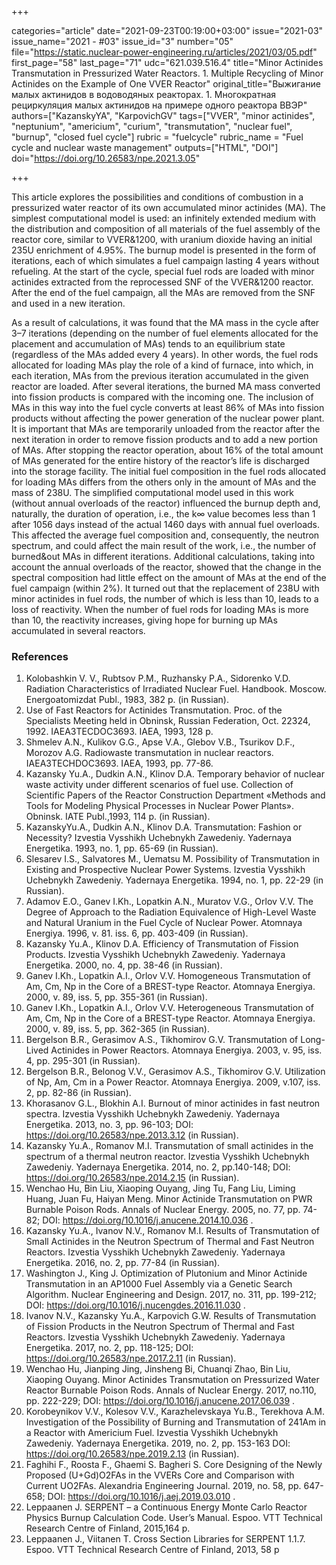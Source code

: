 +++

categories="article"
date="2021-09-23T00:19:00+03:00"
issue="2021-03"
issue_name="2021 - #03"
issue_id="3"
number="05"
file="https://static.nuclear-power-engineering.ru/articles/2021/03/05.pdf"
first_page="58"
last_page="71"
udc="621.039.516.4"
title="Minor Actinides Transmutation in Pressurized Water Reactors. 1. Multiple Recycling of Minor Actinides on the Example of One VVER Reactor"
original_title="Выжигание малых актинидов в водоводяных реакторах. 1. Многократная рециркуляция малых актинидов на примере одного реактора ВВЭР"
authors=["KazanskyYA", "KarpovichGV"
tags=["VVER", "minor actinides", "neptunium", "americium", "curium", "transmutation", "nuclear fuel", "burnup", "closed fuel cycle"]
rubric = "fuelcycle"
rubric_name = "Fuel cycle and nuclear waste management"
outputs=["HTML", "DOI"]
doi="https://doi.org/10.26583/npe.2021.3.05"

+++

This article explores the possibilities and conditions of combustion in a pressurized water reactor of its own accumulated minor actinides (MA). The simplest computational model is used: an infinitely extended medium with the distribution and composition of all materials of the fuel assembly of the reactor core, similar to VVER&1200, with uranium dioxide having an initial 235U enrichment of 4.95%. The burnup model is presented in the form of iterations, each of which simulates a fuel campaign lasting 4 years without refueling. At the start of the cycle, special fuel rods are loaded with minor actinides extracted from the reprocessed SNF of the VVER&1200 reactor. After the end of the fuel campaign, all the MAs are removed from the SNF and used in a new iteration.

As a result of calculations, it was found that the MA mass in the cycle after 3–7 iterations (depending on the number of fuel elements allocated for the placement and accumulation of MAs) tends to an equilibrium state (regardless of the MAs added every 4 years). In other words, the fuel rods allocated for loading MAs play the role of a kind of furnace, into which, in each iteration, MAs from the previous iteration accumulated in the given reactor are loaded. After several iterations, the burned MA mass converted into fission products is compared with the incoming one. The inclusion of MAs in this way into the fuel cycle converts at least 86% of MAs into fission products without affecting the power generation of the nuclear power plant. It is important that MAs are temporarily unloaded from the reactor after the next iteration in order to remove fission products and to add a new portion of MAs. After stopping the reactor operation, about 16% of the total amount of MAs generated for the entire history of the reactor’s life is discharged into the storage facility. The initial fuel composition in the fuel rods allocated for loading MAs differs from the others only in the amount of MAs and the mass of 238U. The simplified computational model used in this work (without annual overloads of the reactor) influenced the burnup depth and, naturally, the duration of operation, i.e., the k∞ value becomes less than 1 after 1056 days instead of the actual 1460 days with annual fuel overloads. This affected the average fuel composition and, consequently, the neutron spectrum, and could affect the main result of the work, i.e., the number of burned&out MAs in different iterations. Additional calculations, taking into account the annual overloads of the reactor, showed that the change in the spectral composition had little effect on the amount of MAs at the end of the fuel campaign (within 2%). It turned out that the replacement of 238U with minor actinides in fuel rods, the number of which is less than 10, leads to a loss of reactivity. When the number of fuel rods for loading MAs is more than 10, the reactivity increases, giving hope for burning up MAs accumulated in several reactors.

### References

1. Kolobashkin V. V., Rubtsov P.M., Ruzhansky P.A., Sidorenko V.D. Radiation Characteristics of Irradiated Nuclear Fuel. Handbook. Moscow. Energoatomizdat Publ., 1983, 382 p. (in Russian).
2. Use of Fast Reactors for Actinides Transmutation. Proc. of the Specialists Meeting held in Obninsk, Russian Federation, Oct. 22324, 1992. IAEA3TECDOC3693. IAEA, 1993, 128 p.
3. Shmelev A.N., Kulikov G.G., Apse V.A., Glebov V.B., Tsurikov D.F., Morozov A.G. Radiowaste transmutation in nuclear reactors. IAEA3TECHDOC3693. IAEA, 1993, pp. 77-86.
4. Kazansky Yu.A., Dudkin A.N., Klinov D.A. Temporary behavior of nuclear waste activity under different scenarios of fuel use. Collection of Scientific Papers of the Reactor Construction Department «Methods and Tools for Modeling Physical Processes in Nuclear Power Plants». Obninsk. IATE Publ.,1993, 114 p. (in Russian).
5. KazanskyYu.A., Dudkin A.N., Klinov D.A. Transmutation: Fashion or Necessity? Izvestia Vysshikh Uchebnykh Zawedeniy. Yadernaya Energetika. 1993, no. 1, pp. 65-69 (in Russian).
6. Slesarev I.S., Salvatores M., Uematsu M. Possibility of Transmutation in Existing and Prospective Nuclear Power Systems. Izvestia Vysshikh Uchebnykh Zawedeniy. Yadernaya Energetika. 1994, no. 1, pp. 22-29 (in Russian).
7. Adamov E.O., Ganev I.Kh., Lopatkin A.N., Muratov V.G., Orlov V.V. The Degree of Approach to the Radiation Equivalence of High-Level Waste and Natural Uranium in the Fuel Cycle of Nuclear Power. Atomnaya Energiya. 1996, v. 81. iss. 6, pp. 403-409 (in Russian).
8. Kazansky Yu.A., Klinov D.A. Efficiency of Transmutation of Fission Products. Izvestia Vysshikh Uchebnykh Zawedeniy. Yadernaya Energetika. 2000, no. 4, pp. 38-46 (in Russian).
9. Ganev I.Kh., Lopatkin A.I., Orlov V.V. Homogeneous Transmutation of Am, Cm, Np in the Core of a BREST-type Reactor. Atomnaya Energiya. 2000, v. 89, iss. 5, pp. 355-361 (in Russian).
10. Ganev I.Kh., Lopatkin A.I., Orlov V.V. Heterogeneous Transmutation of Am, Cm, Np in the Core of a BREST-type Reactor. Atomnaya Energiya. 2000, v. 89, iss. 5, pp. 362-365 (in Russian).
11. Bergelson B.R., Gerasimov A.S., Tikhomirov G.V. Transmutation of Long-Lived Actinides in Power Reactors. Atomnaya Energiya. 2003, v. 95, iss. 4, pp. 295-301 (in Russian).
12. Bergelson B.R., Belonog V.V., Gerasimov A.S., Tikhomirov G.V. Utilization of Np, Am, Cm in a Power Reactor. Atomnaya Energiya. 2009, v.107, iss. 2, pp. 82-86 (in Russian).
13. Khorasanov G.L., Blokhin A.I. Burnout of minor actinides in fast neutron spectra. Izvestia Vysshikh Uchebnykh Zawedeniy. Yadernaya Energetika. 2013, no. 3, pp. 96-103; DOI: https://doi.org/10.26583/npe.2013.3.12 (in Russian).
14. Kazansky Yu.A., Romanov M.I. Transmutation of small actinides in the spectrum of a thermal neutron reactor. Izvestia Vysshikh Uchebnykh Zawedeniy. Yadernaya Energetika. 2014, no. 2, pp.140-148; DOI: https://doi.org/10.26583/npe.2014.2.15 (in Russian).
15. Wenchao Hu, Bin Liu, Xiaoping Ouyang, Jing Tu, Fang Liu, Liming Huang, Juan Fu, Haiyan Meng. Minor Actinide Transmutation on PWR Burnable Poison Rods. Annals of Nuclear Energy. 2005, no. 77, pp. 74-82; DOI: https://doi.org/10.1016/j.anucene.2014.10.036 .
16. Kazansky Yu.A., Ivanov N.V., Romanov M.I. Results of Transmutation of Small Actinides in the Neutron Spectrum of Thermal and Fast Neutron Reactors. Izvestia Vysshikh Uchebnykh Zawedeniy. Yadernaya Energetika. 2016, no. 2, pp. 77-84 (in Russian).
17. Washington J., King J. Optimization of Plutonium and Minor Actinide Transmutation in an AP1000 Fuel Assembly via a Genetic Search Algorithm. Nuclear Engineering and Design. 2017, no. 311, pp. 199-212; DOI: https://doi.org/10.1016/j.nucengdes.2016.11.030 .
18. Ivanov N.V., Kazansky Yu.A., Karpovich G.W. Results of Transmutation of Fission Products in the Neutron Spectrum of Thermal and Fast Reactors. Izvestia Vysshikh Uchebnykh Zawedeniy. Yadernaya Energetika. 2017, no. 2, pp. 118-125; DOI: https://doi.org/10.26583/npe.2017.2.11 (in Russian).
19. Wenchao Hu, Jianping Jing, Jinsheng Bi, Chuanqi Zhao, Bin Liu, Xiaoping Ouyang. Minor Actinides Transmutation on Pressurized Water Reactor Burnable Poison Rods. Annals of Nuclear Energy. 2017, no.110, pp. 222-229; DOI: https://doi.org/10.1016/j.anucene.2017.06.039 .
20. Korobeynikov V.V., Kolesov V.V., Karazhelevskaya Yu.B., Terekhova A.M. Investigation of the Possibility of Burning and Transmutation of 241Am in a Reactor with Americium Fuel. Izvestia Vysshikh Uchebnykh Zawedeniy. Yadernaya Energetika. 2019, no. 2, pp. 153-163 DOI: https://doi.org/10.26583/npe.2019.2.13 (in Russian).
21. Faghihi F., Roosta F., Ghaemi S. Bagheri S. Core Designing of the Newly Proposed (U+Gd)O2FAs in the VVERs Core and Comparison with Current UO2FAs. Alexandria Engineering Journal. 2019, no. 58, pp. 647-658; DOI: https://doi.org/10.1016/j.aej.2019.03.010 .
22. Leppaanen J. SERPENT – a Continuous Energy Monte Carlo Reactor Physics Burnup Calculation Code. User’s Manual. Espoo. VTT Technical Research Centre of Finland, 2015,164 p.
23. Leppaanen J., Viitanen T. Cross Section Libraries for SERPENT 1.1.7. Espoo. VTT Technical Research Centre of Finland, 2013, 58 p